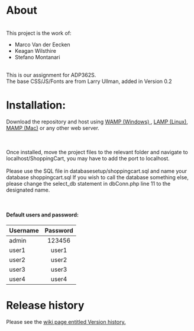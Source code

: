 <h1>About</h1> <br>
This project is the work of: <br>
<ul>
<li> Marco Van der Eecken
<li> Keagan Wilsthire
<li> Stefano Montanari
</ul>
<br>
This is our assignment for ADP362S. <br>
The base CSS/JS/Fonts are from Larry Ullman, added in Version 0.2

<h1>Installation: </h1>
Download the repository and host using <a href="http://www.wampserver.com/en/">WAMP (Windows) </a>, 
<a href="https://www.linux.com/learn/easy-lamp-server-installation">LAMP (Linux)</a>,
<a href="https://www.mamp.info/en/">MAMP (Mac)</a> or any other web server.

<br><br>
Once installed, move the project files to the relevant folder and navigate to 
localhost/ShoppingCart, you may have to add the port to localhost.
<br><br>
Please use the SQL file in databasesetup/shoppingcart.sql and name your database shoppingcart.sql
If you wish to call the database something else, please change the select_db statement in dbConn.php line 11 to the designated name. 
 
 <br>
 <h4> Default users and password:</h4>
 
 
| Username      | Password      |
| ------------- |:-------------:|
| admin         | 123456        |
| user1         | user1         |
| user2         | user2         |
| user3         | user3         |
| user4         | user4         |

<h1> Release history </h1>
Please see the <a href="https://github.com/MarcoVanderEecken/ShoppingCart/wiki/Version-history">
wiki page entitled Version history.</a>
